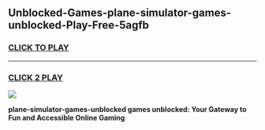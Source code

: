 
## Unblocked-Games-plane-simulator-games-unblocked-Play-Free-5agfb
<h3>
<a href="https://premium76.site?title=plane-simulator-games-unblocked&ref=23A">CLICK TO PLAY</a></h3>
<hr>

<h3>
<a href="https://premium76.site?title=plane-simulator-games-unblocked&ref=23A">CLICK 2 PLAY</a>
  
</h3>

<a href="https://premium76.site?title=plane-simulator-games-unblocked&ref=23A"><img src="https://clearcache.store/games.png"></a>


**plane-simulator-games-unblocked games unblocked: Your Gateway to Fun and Accessible Online Gaming**
